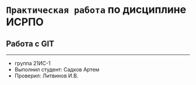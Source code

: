 # ``Практическая работа`` по дисциплине ИСРПО

## Работа с GIT

-----

* группа 21ИС-1
* Выполнил студент:  Садков Артем
* Проверил: Литвинов И.В.